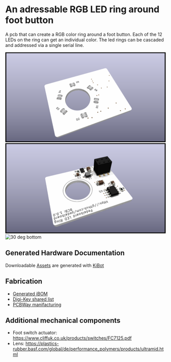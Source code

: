 # An adressable RGB LED ring around foot button

A pcb that can create a RGB color ring around a foot button.
Each of the 12 LEDs on the ring can get an individual color.
The led rings can be cascaded and addressed via a single serial line.


![30 deg](https://github.com/pedalboard/pedalboard-led-ring-site/blob/main/3D/pedalboard-led-ring-3D_top30deg.png)
![30 deg bottom](https://github.com/pedalboard/pedalboard-led-ring-site/blob/main/3D/pedalboard-led-ring-3D_top30deg-bottom.png)
![30 deg bottom](https://github.com/pedalboard/pedalboard-assembly/blob/main/img/led-ring-assembly.png)


## Generated Hardware Documentation

Downloadable [Assets](https://pedalboard.github.io/pedalboard-led-ring-site) are generated with [KiBot](https://github.com/INTI-CMNB/KiBot)

## Fabrication

* [Generated iBOM](https://pedalboard.github.io/pedalboard-led-ring-site/Assembly/pedalboard-led-ring-ibom.html)
* [Digi-Key shared list](https://www.digikey.ch/de/mylists/list/FIXME)
* [PCBWay manifacturing](https://www.pcbway.com/project/shareproject/FIXME.html)


## Additional mechanical components

* Foot switch actuator: https://www.cliffuk.co.uk/products/switches/FC7125.pdf
* Lens: https://plastics-rubber.basf.com/global/de/performance_polymers/products/ultramid.html

